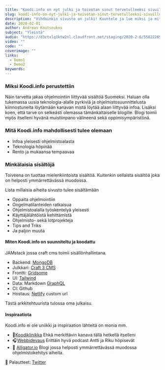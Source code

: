 ```yaml
---
title: "Koodi.info on nyt julki ja toivotan sinut tervetulleeksi sivuille"
slug: koodi-info-on-nyt-julki-ja-toivotan-sinut-tervetulleeksi-sivuille
description: "Vihdoinkin sivusto on julki! Kuuntele ja lue miksi ja mitä Koodi.info on sekä minkälaista sisältöä luvassa."
date: 2020-02-01
author: Andreas Koutsoukos
subject: "Yleistä"
audio: "https://d3ctxlq1ktw2nl.cloudfront.net/staging/2020-2-6/55022269-44100-2-05e9cebf9e12f.m4a"
video: ""
code: ""
coverimage: ""
links:
  - Demo1
  - Demo2
keywords:
---
```


### Miksi Koodi.info perustettiin

Näin tarvetta jakaa ohjelmointiin liittyvää sisältöä Suomeksi.
Haluan olla tukemassa uusia teknologia-alalle pyrkiviä ja ohjelmistosuunnittelusta kiinnostuneita löytämään kanavan mistä löytää alaan liittyvää infoa. Lisäksi koen, että tarve on selkeästi olemassa tämänkaltaiselle blogille. Blogi toimii myös itselleni hyvänä muistiinpano välineenä sekä oppimisympäristönä.

### Mitä Koodi.info mahdollisesti tulee olemaan

- Infoa yleisesti ohjelmistoalasta
- Teknologia höpinää
- Rento ja mukaansa tempaavaa

### Minkälaisia sisältöjä

Toiveena on tuottaa mielenkiintoista sisältöä. Kuitenkin sellaista sisältöä joka on helposti ymmärrettävässä muodossa.

Lista millaisia aiheita sivusto tulee sisältämään

- Oppaita ohjelmointiin
- Ongelmatilanteiden ratkaisua
- Ohjelmistoalalla työskentelyä yleisesti
- Käyttäjälähtöistä kehittämistä
- Ohjelmisto- sekä Iotprojekteja
- Tips and Triks
- Ja paljon muuta

#### Miten Koodi.info on suunniteltu ja koodattu

JAMstack jossa craft cms toimii sisällönhallintana.

- Backend: [MongoDB](https://www.mongodb.com/)
- Julkkari: [Craft 3 CMS](https://craftcms.com/)
- Frontti: [Gridsome](https://gridsome.org/)
- UI: [Tailwind](https://tailwindcss.com/)
- Data: Markdown [GraphQL](https://graphql.org/learn/)
- CI: Github
- Hostaus: [Netlify](https://www.netlify.com/) custom url

Tästä arkkitehtuurista tulossa oma julkaisu.

#### Inspiraatiota

Koodi.info ei ole uniikki ja inspiraation lähteitä on monia mm.

- 💬[Koodiklinikka](https://koodiklinikka.fi/) Ehkä merkittävin kanava tällä hetkellä itselleni
- 🎧[Webbidevaus](https://webbidevaus.fi/) Erittäin hyvä podcast Antti ja Riku höpisevät
- 📖 [Alligator.io](https://alligator.io/) Blogi jossa helposti ymmärrettävässä muodossa ohjelmistokehitys aiheita.

👋 Palautteet: [Twitter](https://twitter.com/vj_andrei/)
